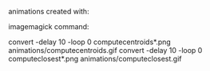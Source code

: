 
animations created with:

imagemagick command:

convert -delay 10 -loop 0 computecentroids*.png animations/computecentroids.gif
convert -delay 10 -loop 0 computeclosest*.png animations/computeclosest.gif